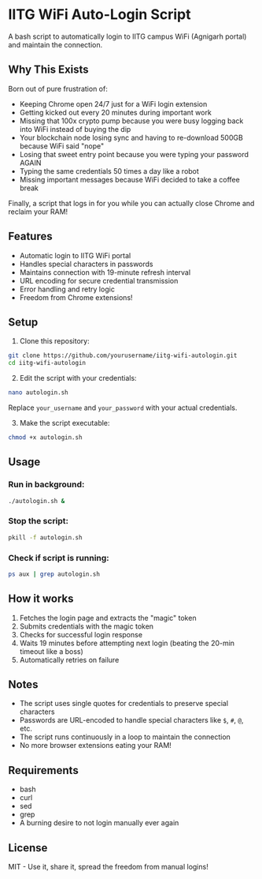 # IITG WiFi Auto-Login Script

A bash script to automatically login to IITG campus WiFi (Agnigarh portal) and maintain the connection.

## Why This Exists

Born out of pure frustration of:
- Keeping Chrome open 24/7 just for a WiFi login extension 
- Getting kicked out every 20 minutes during important work
- Missing that 100x crypto pump because you were busy logging back into WiFi instead of buying the dip                                                                                                                            
- Your blockchain node losing sync and having to re-download 500GB because WiFi said "nope"
- Losing that sweet entry point because you were typing your password AGAIN
- Typing the same credentials 50 times a day like a robot
- Missing important messages because WiFi decided to take a coffee break

Finally, a script that logs in for you while you can actually close Chrome and reclaim your RAM! 

## Features

- Automatic login to IITG WiFi portal
- Handles special characters in passwords
- Maintains connection with 19-minute refresh interval
- URL encoding for secure credential transmission
- Error handling and retry logic
- Freedom from Chrome extensions! 

## Setup

1. Clone this repository:
```bash
git clone https://github.com/yourusername/iitg-wifi-autologin.git
cd iitg-wifi-autologin
```

2. Edit the script with your credentials:
```bash
nano autologin.sh
```

Replace `your_username` and `your_password` with your actual credentials.

3. Make the script executable:
```bash
chmod +x autologin.sh
```

## Usage

### Run in background:
```bash
./autologin.sh &
```

### Stop the script:
```bash
pkill -f autologin.sh
```

### Check if script is running:
```bash
ps aux | grep autologin.sh
```

## How it works

1. Fetches the login page and extracts the "magic" token
2. Submits credentials with the magic token
3. Checks for successful login response
4. Waits 19 minutes before attempting next login (beating the 20-min timeout like a boss)
5. Automatically retries on failure

## Notes

- The script uses single quotes for credentials to preserve special characters
- Passwords are URL-encoded to handle special characters like `$`, `#`, `@`, etc.
- The script runs continuously in a loop to maintain the connection
- No more browser extensions eating your RAM!

## Requirements

- bash
- curl
- sed
- grep
- A burning desire to not login manually ever again

## License

MIT - Use it, share it, spread the freedom from manual logins!

